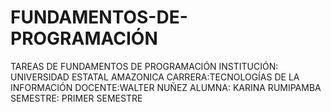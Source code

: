 # FUNDAMENTOS-DE-PROGRAMACIÓN
TAREAS DE FUNDAMENTOS DE PROGRAMACIÓN
INSTITUCIÓN: UNIVERSIDAD ESTATAL AMAZONICA
CARRERA:TECNOLOGÍAS DE LA INFORMACIÓN
DOCENTE:WALTER NUÑEZ
ALUMNA: KARINA RUMIPAMBA
SEMESTRE: PRIMER SEMESTRE


